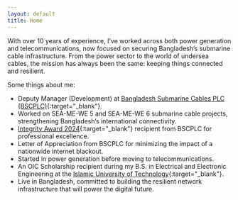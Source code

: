 ```yaml
---
layout: default
title: Home
---
```


With over 10 years of experience, I’ve worked across both power generation and telecommunications, now focused on securing Bangladesh’s submarine cable infrastructure. From the power sector to the world of undersea cables, the mission has always been the same: keeping things connected and resilient.

Some things about me:
* Deputy Manager (Development) at [Bangladesh Submarine Cables PLC (BSCPLC)](https://bsccl.com.bd/){:target="_blank"}.
* Worked on SEA-ME-WE 5 and SEA-ME-WE 6 submarine cable projects, strengthening Bangladesh’s international connectivity.
* [Integrity Award 2024](https://www.linkedin.com/posts/muntasimulhaque_i-am-honored-to-have-received-the-integrity-activity-7246364149318856704-aKEW?utm_source=share&utm_medium=member_desktop&rcm=ACoAADMD_3IBeimciFktlbgPiYG5t1CimuqtyXE){:target="_blank"} recipient from BSCPLC for professional excellence.
* Letter of Appreciation from BSCPLC for minimizing the impact of a nationwide internet blackout.
* Started in power generation before moving to telecommunications.
* An OIC Scholarship recipient during my B.S. in Electrical and Electronic Engineering at the [Islamic University of Technology](https://www.iutoic-dhaka.edu/){:target="_blank"}.
* Live in Bangladesh, committed to building the resilient network infrastructure that will power the digital future.